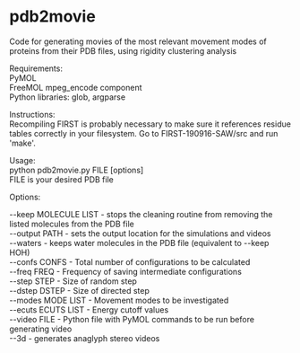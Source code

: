 # pdb2movie
Code for generating movies of the most relevant movement modes of proteins from their PDB files, using rigidity clustering analysis


Requirements:     
PyMOL     
FreeMOL mpeg_encode component     
Python libraries: glob, argparse        
 
Instructions:      
Recompiling FIRST is probably necessary to make sure it references residue tables correctly in your filesystem. Go to FIRST-190916-SAW/src and run 'make'.    

Usage:     
python pdb2movie.py FILE [options]    
FILE is your desired PDB file    

Options:     

--keep MOLECULE LIST - stops the cleaning routine from removing the listed molecules from the PDB file     
--output PATH - sets the output location for the simulations and videos    
--waters - keeps water molecules in the PDB file (equivalent to --keep HOH)     
--confs CONFS -        Total number of configurations to be calculated     
--freq FREQ   -        Frequency of saving intermediate configurations        
--step STEP    -       Size of random step       
--dstep DSTEP    -     Size of directed step        
--modes MODE LIST -    Movement modes to be investigated           
--ecuts ECUTS LIST -   Energy cutoff values        
--video FILE        -  Python file with PyMOL commands to be run before generating video            
--3d    -     generates anaglyph stereo videos       
